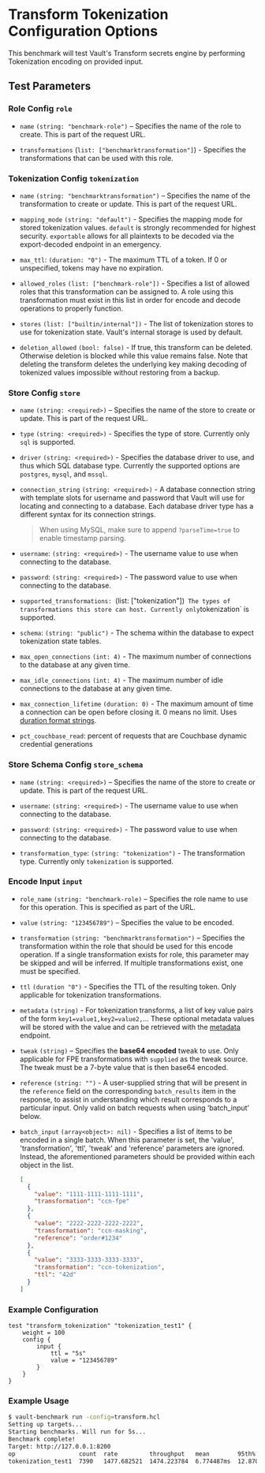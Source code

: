 # Transform Tokenization Configuration Options

This benchmark will test Vault's Transform secrets engine by performing Tokenization encoding on provided input. 

## Test Parameters
### Role Config `role`
- `name` `(string: "benchmark-role")` –
  Specifies the name of the role to create. This is part of the request URL.

- `transformations` (`list: ["benchmarktransformation"]`) -
  Specifies the transformations that can be used with this role.

### Tokenization Config `tokenization`
- `name` `(string: "benchmarktransformation")` –
  Specifies the name of the transformation to create or update. This is part of
  the request URL.

- `mapping_mode` `(string: "default")` -
  Specifies the mapping mode for stored tokenization values. `default`
  is strongly recommended for highest security. `exportable` allows
  for all plaintexts to be decoded via the export-decoded endpoint
  in an emergency.

- `max_ttl`: `(duration: "0")` -
  The maximum TTL of a token. If 0 or unspecified, tokens may have no expiration.

- `allowed_roles` `(list: ["benchmark-role"])` -
  Specifies a list of allowed roles that this transformation can be assigned to.
  A role using this transformation must exist in this list in order for
  encode and decode operations to properly function.

- `stores` `(list: ["builtin/internal"])` -
  The list of tokenization stores to use for tokenization state. Vault's
  internal storage is used by default.

- `deletion_allowed` `(bool: false)` -
  If true, this transform can be deleted. Otherwise deletion is blocked while this
  value remains false. Note that deleting the transform deletes the underlying key 
  making decoding of tokenized values impossible without restoring from a backup.

### Store Config `store`
- `name` `(string: <required>)` –
  Specifies the name of the store to create or update. This is part of
  the request URL.

- `type` `(string: <required>)` -
  Specifies the type of store. Currently only `sql` is supported.

- `driver` `(string: <required>)` -
  Specifies the database driver to use, and thus which SQL database type.
  Currently the supported options are `postgres`, `mysql`, and `mssql`.

- `connection_string` `(string: <required>)` -
  A database connection string with template slots for username and password that
  Vault will use for locating and connecting to a database. Each
  database driver type has a different syntax for its connection strings.

  > When using MySQL, make sure to append `?parseTime=true` to enable timestamp parsing.

- `username`: `(string: <required>)` -
  The username value to use when connecting to the database.

- `password`: `(string: <required>)` -
  The password value to use when connecting to the database.

- `supported_transformations: `(list: ["tokenization"])` The types of transformations this store can host. Currently only`tokenization`
  is supported.

- `schema`: `(string: "public")` -
  The schema within the database to expect tokenization state tables.

- `max_open_connections` `(int: 4)` -
  The maximum number of connections to the database at any given time.

- `max_idle_connections` `(int: 4)` -
  The maximum number of idle connections to the database at any given time.

- `max_connection_lifetime` `(duration: 0)` -
  The maximum amount of time a connection can be open before closing it.
  0 means no limit. Uses [duration format strings](/docs/concepts/duration-format).

- `pct_couchbase_read`: percent of requests that are Couchbase dynamic credential generations

### Store Schema Config `store_schema`
- `name` `(string: <required>)` –
  Specifies the name of the store to create or update. This is part of
  the request URL.

- `username`: `(string: <required>)` -
  The username value to use when connecting to the database.

- `password`: `(string: <required>)` -
  The password value to use when connecting to the database.

- `transformation_type`: `(string: "tokenization")` -
  The transformation type. Currently only `tokenization` is supported.

### Encode Input `input`
- `role_name` `(string: "benchmark-role)` –
  Specifies the role name to use for this operation. This is specified as part
  of the URL.

- `value` `(string: "123456789")` –
  Specifies the value to be encoded.

- `transformation` `(string: "benchmarktransformation")` –
  Specifies the transformation within the role that should be used for this
  encode operation. If a single transformation exists for role, this parameter
  may be skipped and will be inferred. If multiple transformations exist, one
  must be specified.

- `ttl` `(duration "0")` -
  Specifies the TTL of the resulting token. Only applicable for tokenization
  transformations.

- `metadata` `(string)` -
  For tokenization transforms, a list of key value pairs of the form
  `key1=value1,key2=value2,`... These optional metadata values will be
  stored with the value and can be retrieved with the
  [metadata](#retrieve-token-metadata) endpoint.

- `tweak` `(string)` –
  Specifies the **base64 encoded** tweak to use. Only applicable for FPE
  transformations with `supplied` as the tweak source. The tweak must be a
  7-byte value that is then base64 encoded.

- `reference` `(string: "")` -
  A user-supplied string that will be present in the `reference` field on the
  corresponding `batch_results` item in the response, to assist in understanding
  which result corresponds to a particular input. Only valid on batch requests
  when using ‘batch_input’ below.

- `batch_input` `(array<object>: nil)` -
  Specifies a list of items to be encoded in a single batch. When this
  parameter is set, the 'value', 'transformation', 'ttl', 'tweak' and
  'reference' parameters are ignored. Instead, the aforementioned parameters
  should be provided within each object in the list.

  ```json
  [
    {
      "value": "1111-1111-1111-1111",
      "transformation": "ccn-fpe"
    },
    {
      "value": "2222-2222-2222-2222",
      "transformation": "ccn-masking",
      "reference": "order#1234"
    },
    {
      "value": "3333-3333-3333-3333",
      "transformation": "ccn-tokenization",
      "ttl": "42d"
    }
  ]
  ```

### Example Configuration
```hcl
test "transform_tokenization" "tokenization_test1" {
	weight = 100
	config {
		input {
			ttl = "5s"
            value = "123456789"
		}
	}
}
```

### Example Usage

```bash
$ vault-benchmark run -config=transform.hcl       
Setting up targets...
Starting benchmarks. Will run for 5s...
Benchmark complete!
Target: http://127.0.0.1:8200
op                  count  rate         throughput   mean        95th%        99th%        successRatio
tokenization_test1  7390   1477.682521  1474.223784  6.774487ms  12.870357ms  15.383365ms  100.00%
```
